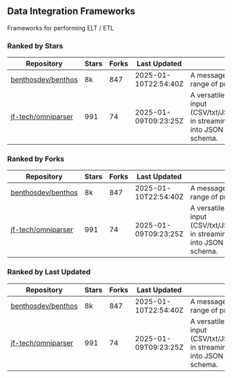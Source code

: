 ## Data Integration Frameworks

Frameworks for performing ELT / ETL

### Ranked by Stars

| Repository | Stars | Forks | Last Updated | Description | 
|------------|-------|-------|--------------|-------------|
| [benthosdev/benthos](https://github.com/benthosdev/benthos) | 8k | 847 | 2025-01-10T22:54:40Z |  A message streaming bridge between a range of protocols. |
| [jf-tech/omniparser](https://github.com/jf-tech/omniparser) | 991 | 74 | 2025-01-09T09:23:25Z |  A versatile ETL library that parses text input (CSV/txt/JSON/XML/EDI/X12/EDIFACT/etc) in streaming fashion and transforms data into JSON output using data-driven schema. |

### Ranked by Forks

| Repository | Stars | Forks | Last Updated | Description | 
|------------|-------|-------|--------------|-------------|
| [benthosdev/benthos](https://github.com/benthosdev/benthos) | 8k | 847 | 2025-01-10T22:54:40Z |  A message streaming bridge between a range of protocols. |
| [jf-tech/omniparser](https://github.com/jf-tech/omniparser) | 991 | 74 | 2025-01-09T09:23:25Z |  A versatile ETL library that parses text input (CSV/txt/JSON/XML/EDI/X12/EDIFACT/etc) in streaming fashion and transforms data into JSON output using data-driven schema. |

### Ranked by Last Updated

| Repository | Stars | Forks | Last Updated | Description | 
|------------|-------|-------|--------------|-------------|
| [benthosdev/benthos](https://github.com/benthosdev/benthos) | 8k | 847 | 2025-01-10T22:54:40Z |  A message streaming bridge between a range of protocols. |
| [jf-tech/omniparser](https://github.com/jf-tech/omniparser) | 991 | 74 | 2025-01-09T09:23:25Z |  A versatile ETL library that parses text input (CSV/txt/JSON/XML/EDI/X12/EDIFACT/etc) in streaming fashion and transforms data into JSON output using data-driven schema. |

